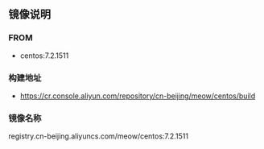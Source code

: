 ## 镜像说明

### FROM 

- centos:7.2.1511

### 构建地址

- https://cr.console.aliyun.com/repository/cn-beijing/meow/centos/build

### 镜像名称

registry.cn-beijing.aliyuncs.com/meow/centos:7.2.1511
